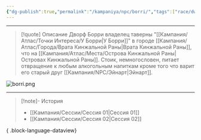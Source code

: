 ```yaml
---
{"dg-publish":true,"permalink":"/kampaniya/npc/borri/","tags":["race/dwarf","affinity/friendly","job/tavern_owner"],"created":"2025-01-08T06:30:47.544+03:00","updated":"2025-01-09T10:39:15.668+03:00"}
---
```



<hr></hr>

> [!quote] Описание
>Дворф Борри владелец таверны "[[Кампания/Атлас/Точки Интереса/У Борри\|У Борри]]" в городе [[Кампания/Атлас/Города/Врата Кинжальной Раны\|Врата Кинжальной Раны]], что на [[Кампания/Атлас/Места/Острова Кинжальной Раны\|Островаx Кинжальной Раны]]. Стоик, немногословен, питает отвращение к любым алкогольным напиткам кроме того что варит его старый друг [[Кампания/NPC/Эйнарт\|Эйнарт]].

![borri.png](/img/user/%D0%90%D1%81%D1%81%D0%B5%D1%82%D1%8B/NPC/borri.png)



<hr></hr>

> [!note]- История
>  - [[Кампания/Сессии/Сессия 01\|Сессия 01]]
> - [[Кампания/Сессии/Сессия 02\|Сессия 02]]
> 
{ .block-language-dataview}